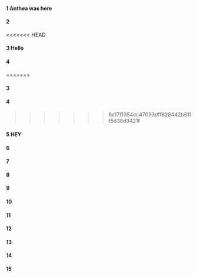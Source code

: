 #### 1 Anthea was here
#### 2
<<<<<<< HEAD
#### 3 Hello
#### 4 
=======
#### 3 
#### 4
>>>>>>> 6c17f1354cc47093dff828442b811f5d38d3421f
#### 5 HEY
#### 6
#### 7
#### 8
#### 9
#### 10
#### 11
#### 12
#### 13
#### 14
#### 15
